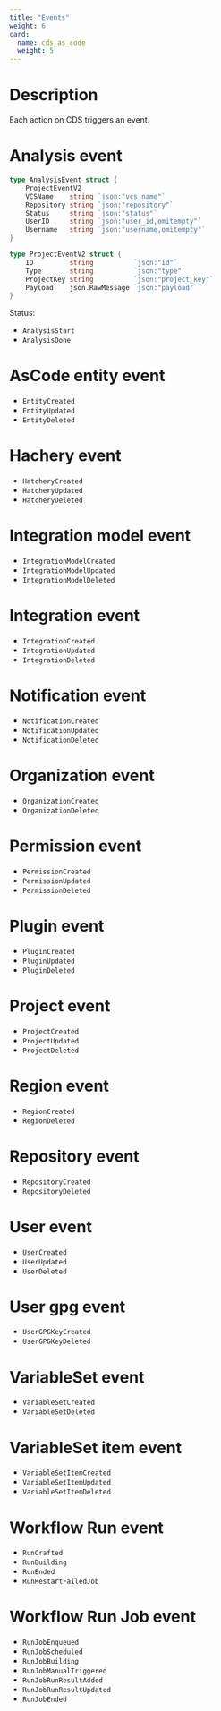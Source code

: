 ```yaml
---
title: "Events"
weight: 6
card:
  name: cds_as_code
  weight: 5
---
```



# Description

Each action on CDS triggers an event.

# Analysis event

```go
type AnalysisEvent struct {
	ProjectEventV2
	VCSName    string `json:"vcs_name"`
	Repository string `json:"repository"`
	Status     string `json:"status"`
	UserID     string `json:"user_id,omitempty"`
	Username   string `json:"username,omitempty"`
}

type ProjectEventV2 struct {
	ID         string          `json:"id"`
	Type       string          `json:"type"`
	ProjectKey string          `json:"project_key"`
	Payload    json.RawMessage `json:"payload"`
}
```

Status:

* `AnalysisStart`
* `AnalysisDone`

# AsCode entity event

* `EntityCreated`
* `EntityUpdated`
* `EntityDeleted`

# Hachery event

* `HatcheryCreated`
* `HatcheryUpdated`
* `HatcheryDeleted`

# Integration model event

* `IntegrationModelCreated`
* `IntegrationModelUpdated`
* `IntegrationModelDeleted`

# Integration event	

* `IntegrationCreated`
* `IntegrationUpdated`
* `IntegrationDeleted`

# Notification event

* `NotificationCreated`
* `NotificationUpdated`
* `NotificationDeleted`

# Organization event

* `OrganizationCreated`
* `OrganizationDeleted`

# Permission event

* `PermissionCreated`
* `PermissionUpdated`
* `PermissionDeleted`

# Plugin event

* `PluginCreated`
* `PluginUpdated`
* `PluginDeleted`

# Project event

* `ProjectCreated`
* `ProjectUpdated`
* `ProjectDeleted`

# Region event

* `RegionCreated`
* `RegionDeleted`

# Repository event

* `RepositoryCreated`
* `RepositoryDeleted`

# User event

* `UserCreated`
* `UserUpdated`
* `UserDeleted`

# User gpg event

* `UserGPGKeyCreated`
* `UserGPGKeyDeleted`

# VariableSet event

* `VariableSetCreated`
* `VariableSetDeleted`

# VariableSet item event

* `VariableSetItemCreated`
* `VariableSetItemUpdated`
* `VariableSetItemDeleted`

# Workflow Run event

* `RunCrafted`
* `RunBuilding`
* `RunEnded`
* `RunRestartFailedJob`

# Workflow Run Job event

* `RunJobEnqueued`
* `RunJobScheduled`
* `RunJobBuilding`
* `RunJobManualTriggered`
* `RunJobRunResultAdded`
* `RunJobRunResultUpdated`
* `RunJobEnded`
